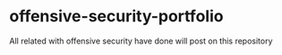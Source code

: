 # offensive-security-portfolio
All related with offensive security have done will post on this repository
